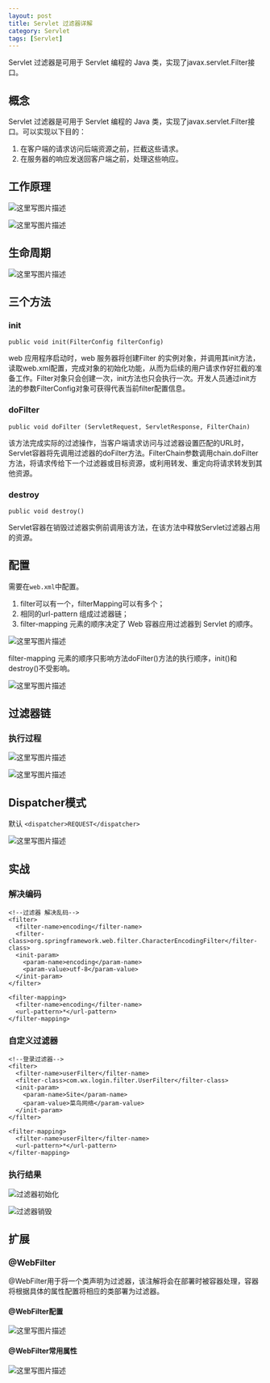 ```yaml
---
layout: post
title: Servlet 过滤器详解
category: Servlet 
tags: [Servlet]
---
```


Servlet 过滤器是可用于 Servlet 编程的 Java 类，实现了javax.servlet.Filter接口。

## 概念

Servlet 过滤器是可用于 Servlet 编程的 Java 类，实现了javax.servlet.Filter接口。可以实现以下目的：

1. 在客户端的请求访问后端资源之前，拦截这些请求。
2. 在服务器的响应发送回客户端之前，处理这些响应。

## 工作原理

![这里写图片描述](http://img.blog.csdn.net/20170113182603514?watermark/2/text/aHR0cDovL2Jsb2cuY3Nkbi5uZXQvUmlja3lJVA==/font/5a6L5L2T/fontsize/400/fill/I0JBQkFCMA==/dissolve/70/gravity/SouthEast)

![这里写图片描述](http://img.blog.csdn.net/20170120171118863?watermark/2/text/aHR0cDovL2Jsb2cuY3Nkbi5uZXQvUmlja3lJVA==/font/5a6L5L2T/fontsize/400/fill/I0JBQkFCMA==/dissolve/70/gravity/SouthEast)

## 生命周期

![这里写图片描述](http://img.blog.csdn.net/20170113182815642?watermark/2/text/aHR0cDovL2Jsb2cuY3Nkbi5uZXQvUmlja3lJVA==/font/5a6L5L2T/fontsize/400/fill/I0JBQkFCMA==/dissolve/70/gravity/SouthEast)

## 三个方法

### init

`public void init(FilterConfig filterConfig)`

web 应用程序启动时，web 服务器将创建Filter 的实例对象，并调用其init方法，读取web.xml配置，完成对象的初始化功能，从而为后续的用户请求作好拦截的准备工作。Filter对象只会创建一次，init方法也只会执行一次。开发人员通过init方法的参数FilterConfig对象可获得代表当前filter配置信息。

### doFilter

`public void doFilter (ServletRequest, ServletResponse, FilterChain)` 

该方法完成实际的过滤操作，当客户端请求访问与过滤器设置匹配的URL时，Servlet容器将先调用过滤器的doFilter方法。FilterChain参数调用chain.doFilter方法，将请求传给下一个过滤器或目标资源，或利用转发、重定向将请求转发到其他资源。

### destroy

`public void destroy()`

Servlet容器在销毁过滤器实例前调用该方法，在该方法中释放Servlet过滤器占用的资源。

## 配置

需要在`web.xml`中配置。
1. filter可以有一个，filterMapping可以有多个；
2. 相同的url-pattern 组成过滤器链；
3. filter-mapping 元素的顺序决定了 Web 容器应用过滤器到 Servlet 的顺序。

![这里写图片描述](http://img.blog.csdn.net/20170113182959486?watermark/2/text/aHR0cDovL2Jsb2cuY3Nkbi5uZXQvUmlja3lJVA==/font/5a6L5L2T/fontsize/400/fill/I0JBQkFCMA==/dissolve/70/gravity/SouthEast)

filter-mapping 元素的顺序只影响方法doFilter()方法的执行顺序，init()和destroy()不受影响。

![这里写图片描述](http://img.blog.csdn.net/20170119140758813?watermark/2/text/aHR0cDovL2Jsb2cuY3Nkbi5uZXQvUmlja3lJVA==/font/5a6L5L2T/fontsize/400/fill/I0JBQkFCMA==/dissolve/70/gravity/SouthEast)

## 过滤器链

### 执行过程

![这里写图片描述](http://img.blog.csdn.net/20170113183059036?watermark/2/text/aHR0cDovL2Jsb2cuY3Nkbi5uZXQvUmlja3lJVA==/font/5a6L5L2T/fontsize/400/fill/I0JBQkFCMA==/dissolve/70/gravity/SouthEast)

![这里写图片描述](http://img.blog.csdn.net/20170119141706511?watermark/2/text/aHR0cDovL2Jsb2cuY3Nkbi5uZXQvUmlja3lJVA==/font/5a6L5L2T/fontsize/400/fill/I0JBQkFCMA==/dissolve/70/gravity/SouthEast)

## Dispatcher模式

默认
`<dispatcher>REQUEST</dispatcher>`

![这里写图片描述](http://img.blog.csdn.net/20170113183129021?watermark/2/text/aHR0cDovL2Jsb2cuY3Nkbi5uZXQvUmlja3lJVA==/font/5a6L5L2T/fontsize/400/fill/I0JBQkFCMA==/dissolve/70/gravity/SouthEast)


## 实战
### 解决编码

```
<!--过滤器 解决乱码-->
<filter>
  <filter-name>encoding</filter-name>
  <filter-class>org.springframework.web.filter.CharacterEncodingFilter</filter-class>
  <init-param>
    <param-name>encoding</param-name>
    <param-value>utf-8</param-value>
  </init-param>
</filter>

<filter-mapping>
  <filter-name>encoding</filter-name>
  <url-pattern>*</url-pattern>
</filter-mapping>
```

### 自定义过滤器

```
<!--登录过滤器-->
<filter>
  <filter-name>userFilter</filter-name>
  <filter-class>com.wx.login.filter.UserFilter</filter-class>
  <init-param>
    <param-name>Site</param-name>
    <param-value>菜鸟网络</param-value>
  </init-param>
</filter>

<filter-mapping>
  <filter-name>userFilter</filter-name>
  <url-pattern>*</url-pattern>
</filter-mapping>
```

### 执行结果

![过滤器初始化](http://img.blog.csdn.net/20170111182236986?watermark/2/text/aHR0cDovL2Jsb2cuY3Nkbi5uZXQvUmlja3lJVA==/font/5a6L5L2T/fontsize/400/fill/I0JBQkFCMA==/dissolve/70/gravity/SouthEast)

![过滤器销毁](http://img.blog.csdn.net/20170111182248440?watermark/2/text/aHR0cDovL2Jsb2cuY3Nkbi5uZXQvUmlja3lJVA==/font/5a6L5L2T/fontsize/400/fill/I0JBQkFCMA==/dissolve/70/gravity/SouthEast)

## 扩展

### @WebFilter

@WebFilter用于将一个类声明为过滤器，该注解将会在部署时被容器处理，容器将根据具体的属性配置将相应的类部署为过滤器。

#### @WebFilter配置

![这里写图片描述](http://img.blog.csdn.net/20170113183432823?watermark/2/text/aHR0cDovL2Jsb2cuY3Nkbi5uZXQvUmlja3lJVA==/font/5a6L5L2T/fontsize/400/fill/I0JBQkFCMA==/dissolve/70/gravity/SouthEast)
#### @WebFilter常用属性

![这里写图片描述](http://img.blog.csdn.net/20170113183455410?watermark/2/text/aHR0cDovL2Jsb2cuY3Nkbi5uZXQvUmlja3lJVA==/font/5a6L5L2T/fontsize/400/fill/I0JBQkFCMA==/dissolve/70/gravity/SouthEast)
